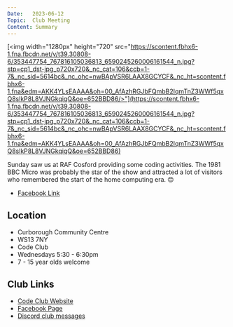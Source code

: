 ```yaml
---
Date:   2023-06-12
Topic:  Club Meeting
Content: Summary
---
```

[<img width="1280px" height="720" src="https://scontent.fbhx6-1.fna.fbcdn.net/v/t39.30808-6/353447754_767816105036813_6590245260006161544_n.jpg?stp=cp1_dst-jpg_p720x720&_nc_cat=106&ccb=1-7&_nc_sid=5614bc&_nc_ohc=nwBApVSR6LAAX8GCYCF&_nc_ht=scontent.fbhx6-1.fna&edm=AKK4YLsEAAAA&oh=00_AfAzhRGJbFQmbB2IqmTnZ3WWf5qxQ8slkP8L8VJNGkqiqQ&oe=652BBD86/>"](https://scontent.fbhx6-1.fna.fbcdn.net/v/t39.30808-6/353447754_767816105036813_6590245260006161544_n.jpg?stp=cp1_dst-jpg_p720x720&_nc_cat=106&ccb=1-7&_nc_sid=5614bc&_nc_ohc=nwBApVSR6LAAX8GCYCF&_nc_ht=scontent.fbhx6-1.fna&edm=AKK4YLsEAAAA&oh=00_AfAzhRGJbFQmbB2IqmTnZ3WWf5qxQ8slkP8L8VJNGkqiqQ&oe=652BBD86)

Sunday saw us at RAF Cosford providing some coding activities. The 1981 BBC Micro was probably the star of the show and attracted a lot of visitors who remembered the start of the home computing era. 😊

* [Facebook Link](https://www.facebook.com/720665616418529/posts/767816035036820)

## Location

* Curborough Community Centre
* WS13 7NY
* Code Club
* Wednesdays 5:30 - 6:30pm
* 7 - 15 year olds welcome

## Club Links

* [Code Club Website](https://lichfield-code-club.github.io/)
* [Facebook Page](https://www.facebook.com/LichfieldCoders)
* [Discord club messages](https://discord.gg/szz6xGK)
